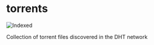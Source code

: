 torrents 
========
![Indexed](https://img.shields.io/badge/indexed-241600-blue)

Collection of torrent files discovered in the DHT network
